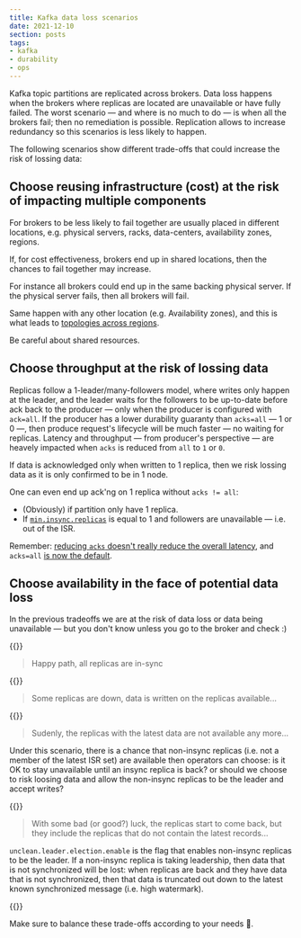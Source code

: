 ```yaml
---
title: Kafka data loss scenarios
date: 2021-12-10
section: posts
tags:
- kafka
- durability
- ops
---
```


Kafka topic partitions are replicated across brokers.
Data loss happens when the brokers where replicas are located are unavailable or have fully failed.
The worst scenario — and where is no much to do — is when all the brokers fail; then no remediation is possible.
Replication allows to increase redundancy so this scenarios is less likely to happen.

The following scenarios show different trade-offs that could increase the risk of lossing data:

## Choose reusing infrastructure (cost) at the risk of impacting multiple components

For brokers to be less likely to fail together are usually placed in different locations, e.g. physical servers, racks, data-centers, availability zones, regions.

If, for cost effectiveness, brokers end up in shared locations, then the chances to fail together may increase.

For instance all brokers could end up in the same backing physical server.
If the physical server fails, then all brokers will fail.

Same happen with any other location (e.g. Availability zones), and this is what leads to [topologies across regions](https://docs.confluent.io/platform/current/multi-dc-deployments/multi-region.html).

Be careful about shared resources.

## Choose throughput at the risk of lossing data

Replicas follow a 1-leader/many-followers model, where writes only happen at the leader, and the leader waits for the followers to be up-to-date before ack back to the producer — only when the producer is configured with `ack=all`.
If the producer has a lower durability guaranty than `acks=all` — 1 or 0 —, then produce request's lifecycle will be much faster — no waiting for replicas. 
Latency and throughput — from producer's perspective — are heavely impacted when `acks` is reduced from `all` to `1` or `0`.

If data is acknowledged only when written to 1 replica, then we risk lossing data as it is only confirmed to be in 1 node.

One can even end up ack'ng on 1 replica without `acks != all`:

- (Obviously) if partition only have 1 replica.
- If [`min.insync.replicas`](/til/2021-12-02-kafka-min-isr/) is equal to 1 and followers are unavailable — i.e. out of the ISR.

Remember: [reducing `acks` doesn't really reduce the overall latency](/til/2021-12-09-kafka-reducing-acks-and-latency/), and `acks=all` [is now the default](/til/2021-12-09-kafka-v3-idempotent-acks-all/).

## Choose availability in the face of potential data loss

In the previous tradeoffs we are at the risk of data loss or data being unavailable — but you don't know unless you go to the broker and check :)

{{<zoom-img src="data-loss-1.png">}}

> Happy path, all replicas are in-sync

{{<zoom-img src="data-loss-2.png">}}

> Some replicas are down, data is written on the replicas available...

{{<zoom-img src="data-loss-3.png">}}

> Sudenly, the replicas with the latest data are not available any more...

Under this scenario, there is a chance that non-insync replicas (i.e. not a member of the latest ISR set) are available then operators can choose: is it OK to stay unavailable until an insync replica is back? or should we choose to risk loosing data and allow the non-insync replicas to be the leader and accept writes?

{{<zoom-img src="data-loss-4.png">}}

> With some bad (or good?) luck, the replicas start to come back, but they include the replicas that do not contain the latest records...

`unclean.leader.election.enable` is the flag that enables non-insync replicas to be the leader.
If a non-insync replica is taking leadership, then data that is not synchronized will be lost:
when replicas are back and they have data that is not synchronized, then that data is truncated out down to the latest known synchronized message (i.e. high watermark).

{{<zoom-img src="data-loss-5.png">}}

Make sure to balance these trade-offs according to your needs 🙌.
